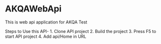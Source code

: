 # AKQAWebApi
This is web api application for AKQA Test

Steps to Use this API-
	1. Clone API project
	2. Build the project
	3. Press F5 to start API project
	4. Add api/Home in URL